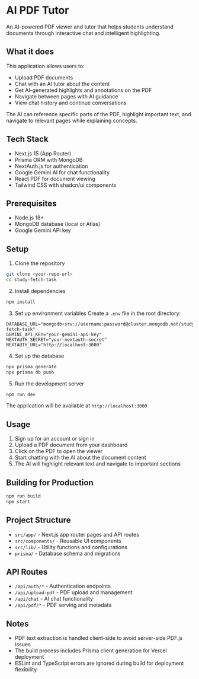 # AI PDF Tutor

An AI-powered PDF viewer and tutor that helps students understand documents through interactive chat and intelligent highlighting.

## What it does

This application allows users to:

- Upload PDF documents
- Chat with an AI tutor about the content
- Get AI-generated highlights and annotations on the PDF
- Navigate between pages with AI guidance
- View chat history and continue conversations

The AI can reference specific parts of the PDF, highlight important text, and navigate to relevant pages while explaining concepts.

## Tech Stack

- Next.js 15 (App Router)
- Prisma ORM with MongoDB
- NextAuth.js for authentication
- Google Gemini AI for chat functionality
- React PDF for document viewing
- Tailwind CSS with shadcn/ui components

## Prerequisites

- Node.js 18+
- MongoDB database (local or Atlas)
- Google Gemini API key

## Setup

1. Clone the repository

```bash
git clone <your-repo-url>
cd study-fetch-task
```

2. Install dependencies

```bash
npm install
```

3. Set up environment variables
   Create a `.env` file in the root directory:

```env
DATABASE_URL="mongodb+srv://username:password@cluster.mongodb.net/study-fetch-task"
GEMINI_API_KEY="your-gemini-api-key"
NEXTAUTH_SECRET="your-nextauth-secret"
NEXTAUTH_URL="http://localhost:3000"
```

4. Set up the database

```bash
npx prisma generate
npx prisma db push
```

5. Run the development server

```bash
npm run dev
```

The application will be available at `http://localhost:3000`

## Usage

1. Sign up for an account or sign in
2. Upload a PDF document from your dashboard
3. Click on the PDF to open the viewer
4. Start chatting with the AI about the document content
5. The AI will highlight relevant text and navigate to important sections

## Building for Production

```bash
npm run build
npm start
```

## Project Structure

- `src/app/` - Next.js app router pages and API routes
- `src/components/` - Reusable UI components
- `src/lib/` - Utility functions and configurations
- `prisma/` - Database schema and migrations

## API Routes

- `/api/auth/*` - Authentication endpoints
- `/api/upload-pdf` - PDF upload and management
- `/api/chat` - AI chat functionality
- `/api/pdf/*` - PDF serving and metadata

## Notes

- PDF text extraction is handled client-side to avoid server-side PDF.js issues
- The build process includes Prisma client generation for Vercel deployment
- ESLint and TypeScript errors are ignored during build for deployment flexibility
